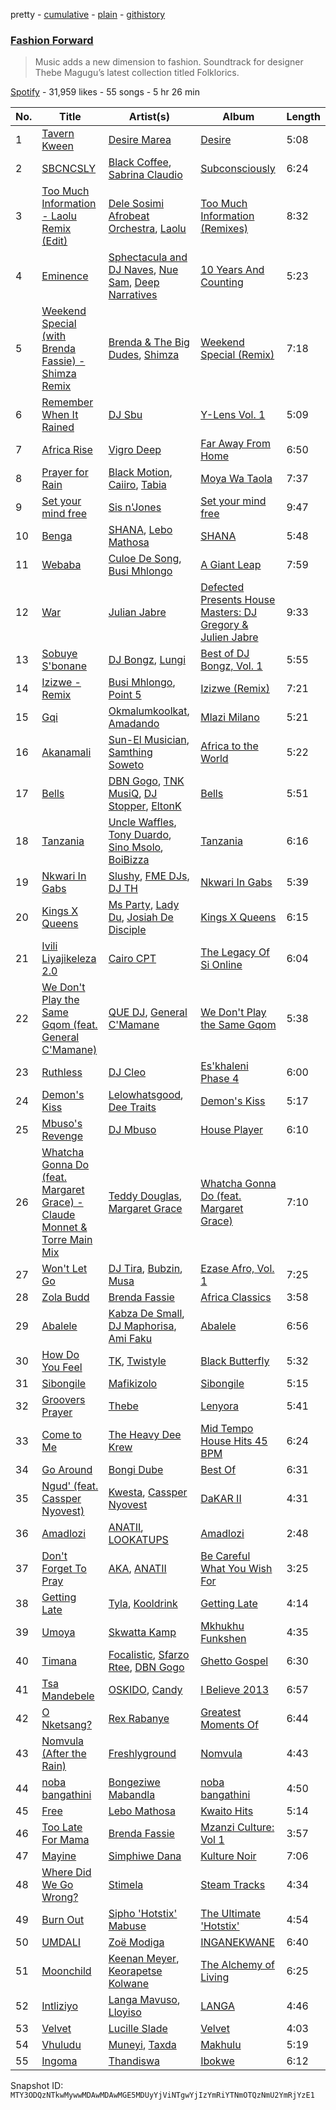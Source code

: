 pretty - [cumulative](/playlists/cumulative/37i9dQZF1DWWvGEj20FfCp.md) - [plain](/playlists/plain/37i9dQZF1DWWvGEj20FfCp) - [githistory](https://github.githistory.xyz/mackorone/spotify-playlist-archive/blob/main/playlists/plain/37i9dQZF1DWWvGEj20FfCp)

### [Fashion Forward](https://open.spotify.com/playlist/37i9dQZF1DWWvGEj20FfCp)

> Music adds a new dimension to fashion\. Soundtrack for designer Thebe Magugu’s latest collection titled Folklorics.

[Spotify](https://open.spotify.com/user/spotify) - 31,959 likes - 55 songs - 5 hr 26 min

| No. | Title | Artist(s) | Album | Length |
|---|---|---|---|---|
| 1 | [Tavern Kween](https://open.spotify.com/track/7h62eL1f1ujScn9lvQ0rH9) | [Desire Marea](https://open.spotify.com/artist/7xfBWpNiwO2yteiY68OB6C) | [Desire](https://open.spotify.com/album/025L0VtAaySW1AwMJOq4b2) | 5:08 |
| 2 | [SBCNCSLY](https://open.spotify.com/track/3Qsqq0NBv10dbyz9NR10ag) | [Black Coffee](https://open.spotify.com/artist/6wMr4zKPrrR0UVz08WtUWc), [Sabrina Claudio](https://open.spotify.com/artist/30DhU7BDmF4PH0JVhu8ZRg) | [Subconsciously](https://open.spotify.com/album/5zIPpR6ufwhSM0RV1wcrhw) | 6:24 |
| 3 | [Too Much Information \- Laolu Remix \(Edit\)](https://open.spotify.com/track/1mHdnrcPMlhwFqMrsS9Kbx) | [Dele Sosimi Afrobeat Orchestra](https://open.spotify.com/artist/6QqfKF0FAhEq6AIKLpDkSb), [Laolu](https://open.spotify.com/artist/53PSeUFq8tMZc0zdd1oUTG) | [Too Much Information \(Remixes\)](https://open.spotify.com/album/4VAJVub0Ft9gCJmODhwThV) | 8:32 |
| 4 | [Eminence](https://open.spotify.com/track/32wfVxSMjJaxduYzhwr49C) | [Sphectacula and DJ Naves](https://open.spotify.com/artist/7yHWqKzRw7VR7zU5e3nIZx), [Nue Sam](https://open.spotify.com/artist/4AVp2MSj1kOsgBDqTCCLra), [Deep Narratives](https://open.spotify.com/artist/0H929hRKMr7lbGcVOx4Q4c) | [10 Years And Counting](https://open.spotify.com/album/0DPl2ct3y1pdUemb4gIa9z) | 5:23 |
| 5 | [Weekend Special \(with Brenda Fassie\) \- Shimza Remix](https://open.spotify.com/track/2B9yUJoXsGuKE7em8gpem1) | [Brenda & The Big Dudes](https://open.spotify.com/artist/3PGhsvfwxsjXsQw2swnopZ), [Shimza](https://open.spotify.com/artist/0WHbjg8hVel1R9kq5794HX) | [Weekend Special \(Remix\)](https://open.spotify.com/album/2L56zpLA8sv3UCDDnKR3U5) | 7:18 |
| 6 | [Remember When It Rained](https://open.spotify.com/track/3ew5AMfjHy1b7knOFmmXtM) | [DJ Sbu](https://open.spotify.com/artist/0oQeiwynBX5yOvysGJBYSq) | [Y\-Lens Vol\. 1](https://open.spotify.com/album/14CkRt7lGVIkP9rtvDcnYK) | 5:09 |
| 7 | [Africa Rise](https://open.spotify.com/track/1EBKDi7F2eOXdnlemJteaY) | [Vigro Deep](https://open.spotify.com/artist/2mF7ygWz9oyJ3L6ZPWlZVH) | [Far Away From Home](https://open.spotify.com/album/1mhvj8JNl8A9L2C413NDna) | 6:50 |
| 8 | [Prayer for Rain](https://open.spotify.com/track/3fQaQ80aDL1pgtU99jZCS4) | [Black Motion](https://open.spotify.com/artist/4x6n41nYGT6O61pSfgW4z7), [Caiiro](https://open.spotify.com/artist/0fs9otT9TtwXUOcFXZomZY), [Tabia](https://open.spotify.com/artist/3fvAIzLvQim7Bas6O8FCK8) | [Moya Wa Taola](https://open.spotify.com/album/4OAWp8cNsUVwN6qQ7TJOl1) | 7:37 |
| 9 | [Set your mind free](https://open.spotify.com/track/1BVT2aKUrKkdOvH9QHzGtp) | [Sis n'Jones](https://open.spotify.com/artist/5qqYN17ygVzGcE0RuQcdGQ) | [Set your mind free](https://open.spotify.com/album/5njRRQYsNnlkRglgWNDb5s) | 9:47 |
| 10 | [Benga](https://open.spotify.com/track/1M3Uowxaph3SR60u8GejAn) | [SHANA](https://open.spotify.com/artist/6DbY4WZbX5HNke3cv2ozJf), [Lebo Mathosa](https://open.spotify.com/artist/1Ml1ICUucZgJMx8Y4t9aJo) | [SHANA](https://open.spotify.com/album/6IABQZM2IgLMRrDNFhSelH) | 5:48 |
| 11 | [Webaba](https://open.spotify.com/track/3s6zqHAMoDOhvKHFkhIGWv) | [Culoe De Song](https://open.spotify.com/artist/69vFBZxQu4TQ4ZDOI9L6KR), [Busi Mhlongo](https://open.spotify.com/artist/4QlgeNz8Uf8xF0f0LNjCbf) | [A Giant Leap](https://open.spotify.com/album/7tW1BJ8y68w0tgXLdCJwXa) | 7:59 |
| 12 | [War](https://open.spotify.com/track/6KS9CuaTgn6pivdfzIdsS4) | [Julian Jabre](https://open.spotify.com/artist/4BoHXKU721zl5a8SEvV4lr) | [Defected Presents House Masters: DJ Gregory & Julien Jabre](https://open.spotify.com/album/2gn3OHZyw0fShGuhs4cYcr) | 9:33 |
| 13 | [Sobuye S'bonane](https://open.spotify.com/track/6Cy8ntT6o6IIUcdEBiydUq) | [DJ Bongz](https://open.spotify.com/artist/7KtERSZgIOlhbYDop9Ra0F), [Lungi](https://open.spotify.com/artist/0bfDbd5ZdmAhX5sAtzUl3I) | [Best of DJ Bongz, Vol\. 1](https://open.spotify.com/album/0mcfKi5RkrrFXslOlS5N6R) | 5:55 |
| 14 | [Izizwe \- Remix](https://open.spotify.com/track/3Oc8kM431qcqOtdqfbHRdv) | [Busi Mhlongo](https://open.spotify.com/artist/4QlgeNz8Uf8xF0f0LNjCbf), [Point 5](https://open.spotify.com/artist/2fcYxRY7xdoe6hMfUWDc5c) | [Izizwe \(Remix\)](https://open.spotify.com/album/0dTJdIfURoh9P3bno7Oqb3) | 7:21 |
| 15 | [Gqi](https://open.spotify.com/track/4u3rf2rX7VzWLBb6BUQCay) | [Okmalumkoolkat](https://open.spotify.com/artist/0CaeXDVwH52TDLA0GLRo4f), [Amadando](https://open.spotify.com/artist/4Sgx7QGaewGTZHPNOi8VWJ) | [Mlazi Milano](https://open.spotify.com/album/4HWijt1wF54JNAkpoARBLU) | 5:21 |
| 16 | [Akanamali](https://open.spotify.com/track/0gKL5HGvDcDwSbfFO2Rmaw) | [Sun\-El Musician](https://open.spotify.com/artist/0W8WpLB5WoXLgiA193LXk6), [Samthing Soweto](https://open.spotify.com/artist/6HwxMgE895sejjGFin9Gvm) | [Africa to the World](https://open.spotify.com/album/2kwSoxZIESwNMdTQ5NwQ2d) | 5:22 |
| 17 | [Bells](https://open.spotify.com/track/7c5rKCDYYbyBsLlJ00NgCD) | [DBN Gogo](https://open.spotify.com/artist/3Oa0mJQWQrUOqJ8fcLuu7l), [TNK MusiQ](https://open.spotify.com/artist/2oA819q93vu53ZDkCJYdbN), [DJ Stopper](https://open.spotify.com/artist/36KSzfIAH1QPHtgxgCNAs8), [EltonK](https://open.spotify.com/artist/10pVHSoimTxm86twXjuEkG) | [Bells](https://open.spotify.com/album/5fb9nAydl4x1Orhsrd4622) | 5:51 |
| 18 | [Tanzania](https://open.spotify.com/track/5z6oqX6l6kTSPB9gSRnLzE) | [Uncle Waffles](https://open.spotify.com/artist/68McnNC9twEtiynOAJRRgZ), [Tony Duardo](https://open.spotify.com/artist/6qF0eiWwQF073J1MuVFs5z), [Sino Msolo](https://open.spotify.com/artist/5zvuXUYTvZczhbPG9HZRYI), [BoiBizza](https://open.spotify.com/artist/1eEtFWkyKW60yUyVwvAeuR) | [Tanzania](https://open.spotify.com/album/3line3IHxaBqcjloHs4ZKN) | 6:16 |
| 19 | [Nkwari In Gabs](https://open.spotify.com/track/1lTFliUGEVQoMHt4u7Dnoe) | [Slushy](https://open.spotify.com/artist/3fmfbwax8xsHstSaLg6CuR), [FME DJs](https://open.spotify.com/artist/7L20ld71ORVperxstbMrMc), [DJ TH](https://open.spotify.com/artist/3WJC1gva7crWkfNFWhr546) | [Nkwari In Gabs](https://open.spotify.com/album/7d5xd499FMhyxWhGjCKQ8Q) | 5:39 |
| 20 | [Kings X Queens](https://open.spotify.com/track/19nOecmM8J8I2K1EGoAdOm) | [Ms Party](https://open.spotify.com/artist/3Ji9JZbTXJBkSjc3Vms9OJ), [Lady Du](https://open.spotify.com/artist/1eQJUHJRurFXGd3j8i8W4x), [Josiah De Disciple](https://open.spotify.com/artist/0Es1TBdBiQPIdwQWLJelte) | [Kings X Queens](https://open.spotify.com/album/2oorUC3H7YUVEcrS7hIiKy) | 6:15 |
| 21 | [Ivili Liyajikeleza 2.0](https://open.spotify.com/track/4ECmUMEaE2fKLpRmtSRNKe) | [Cairo CPT](https://open.spotify.com/artist/5ZU2z8HnE8qlUdBpUoCkMr) | [The Legacy Of Si Online](https://open.spotify.com/album/0Z63RB2AVSojwmCz29x24d) | 6:04 |
| 22 | [We Don't Play the Same Gqom \(feat\. General C'Mamane\)](https://open.spotify.com/track/3LWjYkDV9pbsiqd6dqwzjt) | [QUE DJ](https://open.spotify.com/artist/6ZKszbUwWSNSc0VydBBAka), [General C'Mamane](https://open.spotify.com/artist/3EJuq3QjLiJfFc3SaTaN9g) | [We Don't Play the Same Gqom](https://open.spotify.com/album/1VHMaDdvCCPEGKwn390pz3) | 5:38 |
| 23 | [Ruthless](https://open.spotify.com/track/17A2APhjmx6LhrIlZ2akFX) | [DJ Cleo](https://open.spotify.com/artist/25DGxfawvVBrqZNBzWQj9y) | [Es'khaleni Phase 4](https://open.spotify.com/album/6OUEUzjRmkrMjbpq2TK4Hr) | 6:00 |
| 24 | [Demon's Kiss](https://open.spotify.com/track/110Tyh7NIgA2SSR2gqG5v5) | [Lelowhatsgood](https://open.spotify.com/artist/3G1GDW2fFw536QyuZODfch), [Dee Traits](https://open.spotify.com/artist/78WiGrXy247kAziQ7GATKv) | [Demon's Kiss](https://open.spotify.com/album/1zALwinBKIlQeJPbz39krA) | 5:17 |
| 25 | [Mbuso's Revenge](https://open.spotify.com/track/4ZZ3OWpdPxsX5aBlLPz6B2) | [DJ Mbuso](https://open.spotify.com/artist/6SYbxrGWWJybDiZx1aqOb3) | [House Player](https://open.spotify.com/album/2CbZUpkxIDvJMyPy2JDSr6) | 6:10 |
| 26 | [Whatcha Gonna Do \(feat\. Margaret Grace\) \- Claude Monnet & Torre Main Mix](https://open.spotify.com/track/2pniCMBiLEzkSGCqjZ7Keo) | [Teddy Douglas](https://open.spotify.com/artist/35UGEVPSCcrS0sdLjALMBj), [Margaret Grace](https://open.spotify.com/artist/4SDHIcfali559dalsWQCvY) | [Whatcha Gonna Do \(feat\. Margaret Grace\)](https://open.spotify.com/album/4i7QykFggrPbSwJk4jVhb7) | 7:10 |
| 27 | [Won't Let Go](https://open.spotify.com/track/26qAO4zfxZlLY5OnlgBbAA) | [DJ Tira](https://open.spotify.com/artist/4FC2wXrDWr5lLCZeAUgfVn), [Bubzin](https://open.spotify.com/artist/5FvjCa6QxgX9ABFB7zpgsy), [Musa](https://open.spotify.com/artist/0m7qCjrM89QKTGRxvf6xdB) | [Ezase Afro, Vol\. 1](https://open.spotify.com/album/6YGc62wkylTNCDMCFVkHbv) | 7:25 |
| 28 | [Zola Budd](https://open.spotify.com/track/0qwOrPWqch7GVwMIlzjsgN) | [Brenda Fassie](https://open.spotify.com/artist/07Pw9XQo0hIwtKRrBwo0Rl) | [Africa Classics](https://open.spotify.com/album/6yN2MuXTbbHU0Xh5mk5aWK) | 3:58 |
| 29 | [Abalele](https://open.spotify.com/track/2qxgejJTaZIHNSHDD22Uhl) | [Kabza De Small](https://open.spotify.com/artist/1bNjWBFWsAAzZSR59lRdpR), [DJ Maphorisa](https://open.spotify.com/artist/0mMqD2uqwvCjFvlzo6ayGi), [Ami Faku](https://open.spotify.com/artist/3flcjKgRCeBVZTR8n8iShE) | [Abalele](https://open.spotify.com/album/59lFnkd1eVH8wl0cAXAPoz) | 6:56 |
| 30 | [How Do You Feel](https://open.spotify.com/track/0soaSKPYTNELjNls5uITsQ) | [TK](https://open.spotify.com/artist/7GkLffiNibtscyTkTKltfn), [Twistyle](https://open.spotify.com/artist/0Fw2dHHE9LPJtxHNGNV3c9) | [Black Butterfly](https://open.spotify.com/album/1rYF1dXKuv9N82udulYXFd) | 5:32 |
| 31 | [Sibongile](https://open.spotify.com/track/6Km1obLAyapxOYbAqeRE0Q) | [Mafikizolo](https://open.spotify.com/artist/04Hrgux8cIaNJKUAX7WwJN) | [Sibongile](https://open.spotify.com/album/4RrSUmTqVB1mhabRH4KPGY) | 5:15 |
| 32 | [Groovers Prayer](https://open.spotify.com/track/7qkpkpKOCr6vIuJrLbtBzT) | [Thebe](https://open.spotify.com/artist/1aAwAVypEAUVCgMy67bprS) | [Lenyora](https://open.spotify.com/album/4O8DBlsMzrukb209docL0j) | 5:41 |
| 33 | [Come to Me](https://open.spotify.com/track/3ILEb1FBAV9LxRT4GpSlvA) | [The Heavy Dee Krew](https://open.spotify.com/artist/01iZF3zyizhadMmZoahuzn) | [Mid Tempo House Hits 45 BPM](https://open.spotify.com/album/6qkcbXHMuNhpk54yIvjNLn) | 6:24 |
| 34 | [Go Around](https://open.spotify.com/track/24urHFyxBuBHr0wmvFm9xE) | [Bongi Dube](https://open.spotify.com/artist/1cmefoTFnSOjtIB3GZWQdW) | [Best Of](https://open.spotify.com/album/64PO2sraPwJCG40ghhFr30) | 6:31 |
| 35 | [Ngud' \(feat\. Cassper Nyovest\)](https://open.spotify.com/track/0i2EASYXRiIMjKmExaOk6v) | [Kwesta](https://open.spotify.com/artist/3Px6IenueysHsgCQf9xFVr), [Cassper Nyovest](https://open.spotify.com/artist/18CJ8k3h2Rggioow01dlwP) | [DaKAR II](https://open.spotify.com/album/0dVMCPy4qwJoVxHP3qVgHC) | 4:31 |
| 36 | [Amadlozi](https://open.spotify.com/track/4pHdZenBKRDOpredaVILeG) | [ANATII](https://open.spotify.com/artist/6dX1EJC9XFlM8Ql1wGHC55), [LOOKATUPS](https://open.spotify.com/artist/3Juf3knCVNci9CIpYraBER) | [Amadlozi](https://open.spotify.com/album/1wHEl0itEyhRHNDdIh0UCN) | 2:48 |
| 37 | [Don't Forget To Pray](https://open.spotify.com/track/6MQxRvB9paEB9iBAPhnshO) | [AKA](https://open.spotify.com/artist/1QIghPIrXQQ22G1yNtAKFX), [ANATII](https://open.spotify.com/artist/6dX1EJC9XFlM8Ql1wGHC55) | [Be Careful What You Wish For](https://open.spotify.com/album/3vEQ6xB8lxnWL9iaSRjHIn) | 3:25 |
| 38 | [Getting Late](https://open.spotify.com/track/79RAX0NTNBnzuLieO4zYcr) | [Tyla](https://open.spotify.com/artist/3SozjO3Lat463tQICI9LcE), [Kooldrink](https://open.spotify.com/artist/1XQiB7Gp309l4aHhzgGIlY) | [Getting Late](https://open.spotify.com/album/2N8jO8NkQ0pUyA0MFqRZM6) | 4:14 |
| 39 | [Umoya](https://open.spotify.com/track/6bCvf4kAFEUUCKheEZfDVF) | [Skwatta Kamp](https://open.spotify.com/artist/5Y0pKQ51nrT0IBnd6zDRqk) | [Mkhukhu Funkshen](https://open.spotify.com/album/4nb42BsvE1J91pzixpk10T) | 4:35 |
| 40 | [Timana](https://open.spotify.com/track/0xRvsC9OHb1RgzOYcgu6dD) | [Focalistic](https://open.spotify.com/artist/2GJMSZ7M3D0KyyKRhYgWju), [Sfarzo Rtee](https://open.spotify.com/artist/2kzWkuJM5Na5hINP7akcJj), [DBN Gogo](https://open.spotify.com/artist/3Oa0mJQWQrUOqJ8fcLuu7l) | [Ghetto Gospel](https://open.spotify.com/album/195GWiPzBeREYEZv0sNnRN) | 6:30 |
| 41 | [Tsa Mandebele](https://open.spotify.com/track/3JtOJiuyAXRolvCtLy9YTA) | [OSKIDO](https://open.spotify.com/artist/6PL23hz7B60eFrQ9pxVO9R), [Candy](https://open.spotify.com/artist/4F1OlX4Hsm2bxTepT53MX3) | [I Believe 2013](https://open.spotify.com/album/06NErc3UFxuJwhuajmlF5q) | 6:57 |
| 42 | [O Nketsang?](https://open.spotify.com/track/3OjDd5JzGhYcxu0aORQKxk) | [Rex Rabanye](https://open.spotify.com/artist/59gjiT7gAiwtlNIR3KbgZD) | [Greatest Moments Of](https://open.spotify.com/album/1QQCKEDkhxEPsr4e0z65YO) | 6:44 |
| 43 | [Nomvula \(After the Rain\)](https://open.spotify.com/track/6S1cd5F5cpflZq6bAXQmg1) | [Freshlyground](https://open.spotify.com/artist/7AcV1lk8Zrgo1691PDWEle) | [Nomvula](https://open.spotify.com/album/2kKXMbWFVcqYms0Y5WsjFx) | 4:43 |
| 44 | [noba bangathini](https://open.spotify.com/track/4qfoM0662Amfu0vUBhxzQP) | [Bongeziwe Mabandla](https://open.spotify.com/artist/5upKpIk1pv0hh0u2gwblwy) | [noba bangathini](https://open.spotify.com/album/6bAahiYLIo1WGuiSip2EU0) | 4:50 |
| 45 | [Free](https://open.spotify.com/track/6bP5LhsqD7tkp71PdfZgEf) | [Lebo Mathosa](https://open.spotify.com/artist/1Ml1ICUucZgJMx8Y4t9aJo) | [Kwaito Hits](https://open.spotify.com/album/6i92vQUKsXmaTbcU39bd9R) | 5:14 |
| 46 | [Too Late For Mama](https://open.spotify.com/track/2eBXsyTTPgn7oeEbsoEuCU) | [Brenda Fassie](https://open.spotify.com/artist/07Pw9XQo0hIwtKRrBwo0Rl) | [Mzanzi Culture: Vol 1](https://open.spotify.com/album/1Yp7h6CbDa6oDlm8wEkJgA) | 3:57 |
| 47 | [Mayine](https://open.spotify.com/track/7fFCetN4cwF4gWKIqfOFNZ) | [Simphiwe Dana](https://open.spotify.com/artist/5l39d1wBRlqBC1qhXmYCuu) | [Kulture Noir](https://open.spotify.com/album/5NWVDJtZsH6eHwaBfcwC5z) | 7:06 |
| 48 | [Where Did We Go Wrong?](https://open.spotify.com/track/4Ef3aVvzKnHfuyO6QOAN0n) | [Stimela](https://open.spotify.com/artist/1yMAtMXGMzshFmyog2PY6W) | [Steam Tracks](https://open.spotify.com/album/7JNnYvcQoRTy5402zurZCe) | 4:34 |
| 49 | [Burn Out](https://open.spotify.com/track/0wqorlaFfScZh2Iqf9BvWD) | [Sipho 'Hotstix' Mabuse](https://open.spotify.com/artist/7MUhpMHsLOpEj7figPjCBx) | [The Ultimate 'Hotstix'](https://open.spotify.com/album/3UjSkBMpuXbgOMe9l54ZAw) | 4:54 |
| 50 | [UMDALI](https://open.spotify.com/track/6Ez01NIwZoUm85QtgPK6J0) | [Zoë Modiga](https://open.spotify.com/artist/6vfxDPW9Lc9tAMVy0oeqiB) | [INGANEKWANE](https://open.spotify.com/album/2MfkJ9pIDlnoqF8nDZKoYJ) | 6:40 |
| 51 | [Moonchild](https://open.spotify.com/track/0ojXISI92vC2YHvoN7HvAA) | [Keenan Meyer](https://open.spotify.com/artist/0JZcAWFy9viaXUHqu08nFG), [Keorapetse Kolwane](https://open.spotify.com/artist/77IAL4XEvGuzyXS9aT6SkF) | [The Alchemy of Living](https://open.spotify.com/album/6rC96afb0mApTsgQeA7GZb) | 6:25 |
| 52 | [Intliziyo](https://open.spotify.com/track/0CZjloNcJAOdtB6tsTGUi6) | [Langa Mavuso](https://open.spotify.com/artist/55FBDBLWXQ2sokFravrxop), [Lloyiso](https://open.spotify.com/artist/3CrKgAMSBXsnTugbUqpu6g) | [LANGA](https://open.spotify.com/album/1VRWnJydavNDdU2rKxtjeo) | 4:46 |
| 53 | [Velvet](https://open.spotify.com/track/4CmwOup9NhCmQQI3dCFf0o) | [Lucille Slade](https://open.spotify.com/artist/3Y0PBoYsqmB3fkdbu2WfoT) | [Velvet](https://open.spotify.com/album/4KkgREJmSiRCRuKQa7BI47) | 4:03 |
| 54 | [Vhuludu](https://open.spotify.com/track/1MjOrrnPi3vEfxvF911ZIb) | [Muneyi](https://open.spotify.com/artist/6JzpDqY5CZkjLU40GmmTkM), [Taxda](https://open.spotify.com/artist/7umJtHkUAe4CuLig6vwzq9) | [Makhulu](https://open.spotify.com/album/43PJosTFCL2q2l7N7ohrvc) | 5:19 |
| 55 | [Ingoma](https://open.spotify.com/track/1L8hlyQDH09vqHzuCwZDA2) | [Thandiswa](https://open.spotify.com/artist/6Y5DNQAHBjLtlb7xPOmk3N) | [Ibokwe](https://open.spotify.com/album/4iCpOjGwWQzIbHPlna6QyM) | 6:12 |

Snapshot ID: `MTY3ODQzNTkwMywwMDAwMDAwMGE5MDUyYjViNTgwYjIzYmRiYTNmOTQzNmU2YmRjYzE1`

